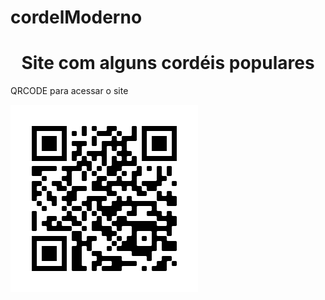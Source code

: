 # cordelModerno
 <h1 style="text-align:center;">Site com alguns cordéis populares</h1>

 <p>QRCODE para acessar o site</p>
 <img src="imagens/frame.png" alt="qrcode">

